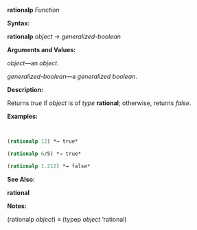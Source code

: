**rationalp** *Function* 



**Syntax:** 



**rationalp** *object → generalized-boolean* 



**Arguments and Values:** 



*object*—an *object*. 



*generalized-boolean*—a *generalized boolean*. 



**Description:** 



Returns *true* if *object* is of *type* **rational**; otherwise, returns *false*. 



**Examples:**
```lisp
 

(rationalp 12) *→ true* 

(rationalp 6/5) *→ true* 

(rationalp 1.212) *→ false* 


```
**See Also:** 



**rational** 



**Notes:** 



(rationalp *object*) *≡* (typep *object* ’rational) 







 



 



